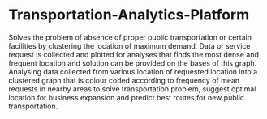 # Transportation-Analytics-Platform
Solves the problem of absence of proper public transportation or certain facilities by clustering the location of maximum demand. Data or service request is collected and plotted for analyses that finds the most dense and frequent location and solution can be provided on the bases of this graph.
Analysing data collected from various location of requested location into a clustered graph that is colour coded according to frequency of mean requests in nearby areas to solve transportation problem, suggest optimal location for business expansion and predict best routes for new public transportation.

